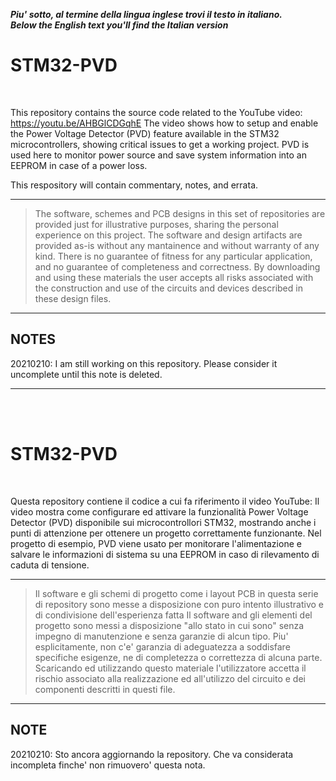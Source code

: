 _**Piu' sotto, al termine della lingua inglese trovi il testo in italiano. </i>**_
_**<br>Below the English text you'll find the Italian version</i>**_
<br>

# STM32-PVD


<br>

This repository contains the source code related to the YouTube video: https://youtu.be/AHBGlCDGqhE
The video shows how to setup and enable the Power Voltage Detector (PVD) feature available in the STM32 microcontrollers, showing critical issues to get a working project.
PVD is used here to monitor power source and save system information into an EEPROM in case of a power loss.

This respository will contain commentary, notes, and errata.

---
> The software, schemes and PCB designs in this set of repositories are provided just for 
> illustrative purposes, sharing the personal experience on this project. 
> The software and design artifacts are provided as-is without any mantainence and without
> warranty of any kind. There is no guarantee of fitness for any particular application, 
> and no guarantee of completeness and correctness. 
> By downloading and using these materials the user accepts all risks associated with the
> construction and use of the circuits and devices described in these design files.

---

## NOTES

20210210: I am still working on this repository. Please consider it uncomplete until this note is deleted.

---

<br>
<br>

# STM32-PVD


<br>



Questa repository contiene il codice a cui fa riferimento il video YouTube:
Il video mostra come configurare ed attivare la funzionalità Power Voltage Detector (PVD) disponibile sui microcontrollori STM32, mostrando anche i punti di attenzione per ottenere un progetto correttamente funzionante. 
Nel progetto di esempio, PVD viene usato per monitorare l'alimentazione e salvare le informazioni di sistema su una EEPROM in caso di rilevamento di caduta di tensione.

---
> Il software e gli schemi di progetto come i layout PCB in questa serie di repository 
> sono messe a disposizione con puro intento illustrativo e di condivisione dell'esperienza fatta
> Il software and gli elementi del progetto sono messi a disposizione "allo stato in cui sono"
> senza impegno di manutenzione e senza garanzie di alcun tipo. Piu' esplicitamente, non c'e' garanzia di 
> adeguatezza a soddisfare specifiche esigenze, ne di completezza o correttezza di alcuna parte.
> Scaricando ed utilizzando questo materiale l'utilizzatore accetta il rischio associato alla
> realizzazione ed all'utilizzo del circuito e dei componenti descritti in questi file.

---

## NOTE

20210210: Sto ancora aggiornando la repository. Che va considerata incompleta finche' non rimuovero' questa nota. 


